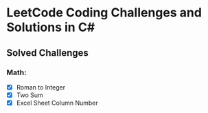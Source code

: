 # LeetCode Coding Challenges and Solutions in C#


## Solved Challenges

### Math:

- [x] Roman to Integer
- [x] Two Sum
- [x] Excel Sheet Column Number
